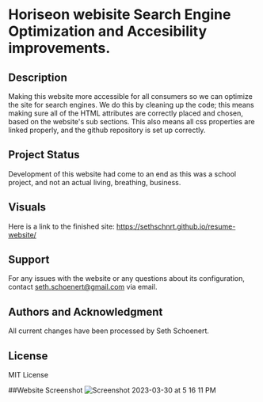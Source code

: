 # Horiseon webisite Search Engine Optimization and Accesibility improvements.

## Description
Making this website more accessible for all consumers so we can optimize the site for search engines. We do this by cleaning up the code; this means making sure all of the HTML attributes are correctly placed and chosen, based on the website's sub sections. This also means all css properties are linked properly, and the github repository is set up correctly.

## Project Status
Development of this website had come to an end as this was a school project, and not an actual living, breathing, business.

## Visuals
Here is a link to the finished site: https://sethschnrt.github.io/resume-website/

## Support
For any issues with the website or any questions about its configuration, contact seth.schoenert@gmail.com via email.

## Authors and Acknowledgment
All current changes have been processed by Seth Schoenert.

## License
MIT License 

##Website Screenshot
![Screenshot 2023-03-30 at 5 16 11 PM](https://user-images.githubusercontent.com/127680441/228976842-67f601bb-a53a-4a17-bebf-9a9f138b9cf1.png)

